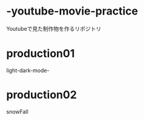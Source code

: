 # -youtube-movie-practice
Youtubeで見た制作物を作るリポジトリ


# production01
light-dark-mode-

# production02
snowFall
